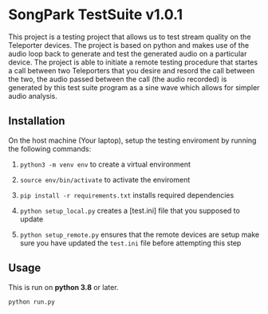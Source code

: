# SongPark TestSuite v1.0.1

This project is a testing project that allows us to test stream quality on the Teleporter devices. The project is based on python and makes use of the audio loop back to generate and test the generated audio on a particular device. The project is able to initiate a remote testing procedure that startes a call between two Teleporters
that you desire and resord the call between the two, the audio passed between the call (the audio recorded) is generated by this test suite program as a sine wave which 
allows for simpler audio analysis.

## Installation

On the host machine (Your laptop), setup the testing enviroment by running the following commands:

1. `python3 -m venv env` to create a virtual environment 

2. `source env/bin/activate` to activate the enviroment

3. `pip install -r requirements.txt` installs required dependencies

4. `python setup_local.py` creates a [test.ini] file that you supposed to update

5. `python setup_remote.py` ensures that the remote devices are setup make sure you have updated the `test.ini` file before attempting this step

## Usage

This is run on __python 3.8__ or later.

`python run.py`
